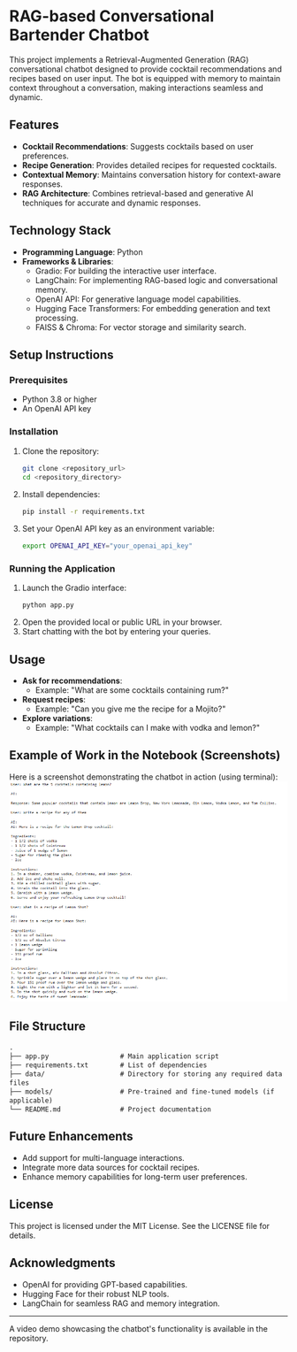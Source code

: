 # RAG-based Conversational Bartender Chatbot

This project implements a Retrieval-Augmented Generation (RAG) conversational chatbot designed to provide cocktail recommendations and recipes based on user input. The bot is equipped with memory to maintain context throughout a conversation, making interactions seamless and dynamic.

## Features
- **Cocktail Recommendations**: Suggests cocktails based on user preferences.
- **Recipe Generation**: Provides detailed recipes for requested cocktails.
- **Contextual Memory**: Maintains conversation history for context-aware responses.
- **RAG Architecture**: Combines retrieval-based and generative AI techniques for accurate and dynamic responses.

## Technology Stack
- **Programming Language**: Python
- **Frameworks & Libraries**:
  - Gradio: For building the interactive user interface.
  - LangChain: For implementing RAG-based logic and conversational memory.
  - OpenAI API: For generative language model capabilities.
  - Hugging Face Transformers: For embedding generation and text processing.
  - FAISS & Chroma: For vector storage and similarity search.

## Setup Instructions

### Prerequisites
- Python 3.8 or higher
- An OpenAI API key

### Installation
1. Clone the repository:
   ```bash
   git clone <repository_url>
   cd <repository_directory>
   ```
2. Install dependencies:
   ```bash
   pip install -r requirements.txt
   ```
3. Set your OpenAI API key as an environment variable:
   ```bash
   export OPENAI_API_KEY="your_openai_api_key"
   ```

### Running the Application
1. Launch the Gradio interface:
   ```bash
   python app.py
   ```
2. Open the provided local or public URL in your browser.
3. Start chatting with the bot by entering your queries.

## Usage
- **Ask for recommendations**:
  - Example: "What are some cocktails containing rum?"
- **Request recipes**:
  - Example: "Can you give me the recipe for a Mojito?"
- **Explore variations**:
  - Example: "What cocktails can I make with vodka and lemon?"

## Example of Work in the Notebook (Screenshots)

Here is a screenshot demonstrating the chatbot in action (using terminal):
![Screenshot 1](example1.png)

## File Structure
```
.
├── app.py                  # Main application script
├── requirements.txt        # List of dependencies
├── data/                   # Directory for storing any required data files
├── models/                 # Pre-trained and fine-tuned models (if applicable)
└── README.md               # Project documentation
```

## Future Enhancements
- Add support for multi-language interactions.
- Integrate more data sources for cocktail recipes.
- Enhance memory capabilities for long-term user preferences.

## License
This project is licensed under the MIT License. See the LICENSE file for details.

## Acknowledgments
- OpenAI for providing GPT-based capabilities.
- Hugging Face for their robust NLP tools.
- LangChain for seamless RAG and memory integration.

---

A video demo showcasing the chatbot's functionality is available in the repository.
